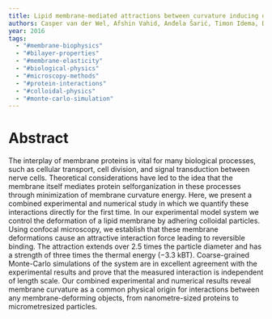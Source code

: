```yaml
---
title: Lipid membrane-mediated attractions between curvature inducing objects
authors: Casper van der Wel, Afshin Vahid, Anđela Šarić, Timon Idema, Doris Heinrich, Daniela J. Kraft
year: 2016
tags:
  - "#membrane-biophysics"
  - "#bilayer-properties"
  - "#membrane-elasticity"
  - "#biological-physics"
  - "#microscopy-methods"
  - "#protein-interactions"
  - "#colloidal-physics"
  - "#monte-carlo-simulation"
---
```


# Abstract 
The interplay of membrane proteins is vital for many biological processes, such as cellular transport, cell division, and signal transduction between nerve cells. Theoretical considerations have led to the idea that the membrane itself mediates protein selforganization in these processes through minimization of membrane curvature energy. Here, we present a combined experimental and numerical study in which we quantify these interactions directly for the first time. In our experimental model system we control the deformation of a lipid membrane by adhering colloidal particles. Using confocal microscopy, we establish that these membrane deformations cause an attractive interaction force leading to reversible binding. The attraction extends over 2.5 times the particle diameter and has a strength of three times the thermal energy (−3.3 kBT). Coarse-grained Monte-Carlo simulations of the system are in excellent agreement with the experimental results and prove that the measured interaction is independent of length scale. Our combined experimental and numerical results reveal membrane curvature as a common physical origin for interactions between any membrane-deforming objects, from nanometre-sized proteins to micrometresized particles.


